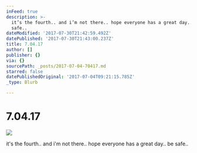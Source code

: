 ```yaml
---
inFeed: true
description: >-
  it’s the fourth.. and i’m not there.. hope everyone has a great day.. be
  safe..
dateModified: '2017-07-30T21:42:59.492Z'
datePublished: '2017-07-30T21:43:00.237Z'
title: 7.04.17
author: []
publisher: {}
via: {}
sourcePath: _posts/2017-07-04-70417.md
starred: false
datePublishedOriginal: '2017-07-04T09:21:15.785Z'
_type: Blurb

---
```

# 7.04.17
![](https://the-grid-user-content.s3-us-west-2.amazonaws.com/c19dfed1-a796-4d36-83ba-2106ad093386.jpg)

it's the fourth.. and i'm not there.. hope everyone has a great day.. be safe..